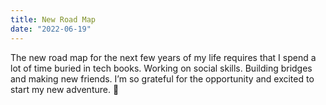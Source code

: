 ```yaml
---
title: New Road Map
date: "2022-06-19"
---
```


The new road map for the next few years of my life requires that I spend a lot of time buried in tech books. Working on social skills. Building bridges and making new friends. I’m so grateful for the opportunity and excited to start my new adventure. 🤩
